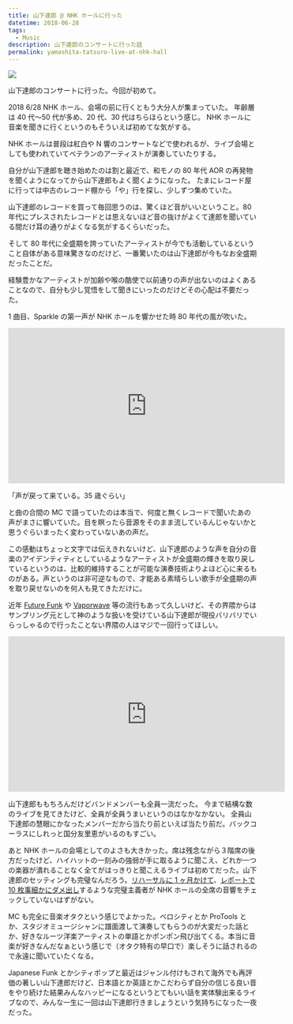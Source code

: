 ```yaml
---
title: 山下達郎 @ NHK ホールに行った
datetime: 2018-06-28
tags: 
  - Music
description: 山下達郎のコンサートに行った話
permalink: yamashita-tatsuro-live-at-nhk-hall
---
```


<img src="https://i.imgur.com/yinseJm.jpg">

山下達郎のコンサートに行った。今回が初めて。

2018 6/28 NHK ホール、会場の前に行くともう大分人が集まっていた。
年齢層は 40 代〜50 代が多め、20 代、30 代はちらほらという感じ。
NHK ホールに音楽を聞きに行くというのもそういえば初めてな気がする。

NHK ホールは普段は紅白や N 響のコンサートなどで使われるが、ライブ会場としても使われていてベテランのアーティストが演奏していたりする。

自分が山下達郎を聴き始めたのは割と最近で、和モノの 80 年代 AOR の再発物を聞くようになってから山下達郎もよく聞くようになった。
たまにレコード屋に行っては中古のレコード棚から「や」行を探し、少しずつ集めていた。

山下達郎のレコードを買って毎回思うのは、驚くほど音がいいということ。80 年代にプレスされたレコードとは思えないほど音の抜けがよくて達郎を聞いている間だけ耳の通りがよくなる気がするくらいだった。

そして 80 年代に全盛期を誇っていたアーティストが今でも活動しているということ自体がある意味驚きなのだけど、一番驚いたのは山下達郎が今もなお全盛期だったことだ。

経験豊かなアーティストが加齢や喉の酷使で以前通りの声が出ないのはよくあることなので、自分も少し覚悟をして聞きにいったのだけどその心配は不要だった。

1 曲目、Sparkle の第一声が NHK ホールを響かせた時 80 年代の風が吹いた。

<iframe width="560" height="315" src="https://www.youtube.com/embed/gQ9pmFMc5oM" frameborder="0" allow="autoplay; encrypted-media" allowfullscreen></iframe>

「声が戻って来ている。35 歳ぐらい」

と曲の合間の MC で語っていたのは本当で、何度と無くレコードで聞いたあの声がまさに響いていた。目を瞑ったら音源をそのまま流しているんじゃないかと思うぐらいまったく変わっていないあの声だ。

この感動はちょっと文字では伝えきれないけど、山下達郎のような声を自分の音楽のアイデンティティとしているようなアーティストが全盛期の輝きを取り戻しているというのは、比較的維持することが可能な演奏技術よりよほど心に来るものがある。声というのは非可逆なもので、才能ある素晴らしい歌手が全盛期の声を取り戻せないのを何人も見てきただけに。

近年 [Future Funk](https://mag.japaaan.com/archives/38459) や [Vaporwave](https://ja.wikipedia.org/wiki/%E3%83%B4%E3%82%A7%E3%82%A4%E3%83%91%E3%83%BC%E3%82%A6%E3%82%A7%E3%82%A4%E3%83%B4) 等の流行もあって久しいけど、その界隈からはサンプリング元として神のような扱いを受けている山下達郎が現役バリバリでいらっしゃるので行ったことない界隈の人はマジで一回行ってほしい。

<iframe width="560" height="315" src="https://www.youtube.com/embed/GQ98QCAxL2k" frameborder="0" allow="autoplay; encrypted-media" allowfullscreen></iframe>

山下達郎ももちろんだけどバンドメンバーも全員一流だった。
今まで結構な数のライブを見てきたけど、全員が全員うまいというのはなかなかない。
全員山下達郎の慧眼にかなったメンバーだから当たり前といえば当たり前だ。バックコーラスにしれっと国分友里恵がいるのもすごい。

あと NHK ホールの会場としてのよさも大きかった。席は残念ながら３階席の後方だったけど、ハイハットの一刻みの強弱が手に取るように聞こえ、どれか一つの楽器が潰れることなく全てがはっきりと聞こえるライブは初めてだった。山下達郎のセッティングも完璧なんだろう。[リハーサルに 1 ヶ月かけて](https://www.facebook.com/senseofwonder.nambahiroyuki/photos/a.111919385824088.1073741828.101448030204557/426140074402016/?type=3)、[レポートで 10 枚事細かにダメ出し](http://www.enpitu.ne.jp/usr6/bin/day?id=60769&pg=20051017)するような完璧主義者が NHK ホールの全席の音響をチェックしていないはずがない。

MC も完全に音楽オタクという感じでよかった。ベロシティとか ProTools とか、スタジオミュージシャンに譜面渡して演奏してもらうのが大変だった話とか、好きなルーツ洋楽アーティストの単語とかポンポン飛び出てくる。本当に音楽が好きなんだなぁという感じで（オタク特有の早口で）楽しそうに話されるので永遠に聞いていたくなる。

Japanese Funk とかシティポップと最近はジャンル付けもされて海外でも再評価の著しい山下達郎だけど、日本語とか英語とかこだわらず自分の信じる良い音をやり続けた結果みんなハッピーになるというとてもいい話を実体験出来るライブなので、みんな一生に一回は山下達郎行きましょうという気持ちになった一夜だった。
